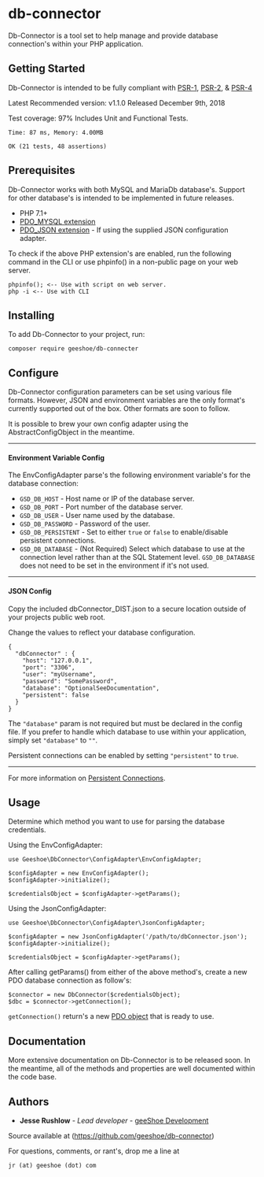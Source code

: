 # db-connector
Db-Connector is a tool set to help manage and provide database connection's 
within your PHP application.

## Getting Started

Db-Connector is intended to be fully compliant with 
[PSR-1](https://www.php-fig.org/psr/psr-1/),
[PSR-2](https://www.php-fig.org/psr/psr-2/),
 & [PSR-4](https://www.php-fig.org/psr/psr-4/)
 
 Latest Recommended version: v1.1.0 Released December 9th, 2018
 
 Test coverage: 97% Includes Unit and Functional Tests.
 ```
 Time: 87 ms, Memory: 4.00MB
 
 OK (21 tests, 48 assertions)
 ```


## Prerequisites

Db-Connector works with both MySQL and MariaDb database's. Support for other
database's is intended to be implemented in future releases.

* PHP 7.1+
* [PDO_MYSQL extension](http://php.net/manual/en/ref.pdo-mysql.php)
* [PDO_JSON extension](http://php.net/manual/en/book.json.php) - If using the
supplied JSON configuration adapter.

To check if the above PHP extension's are enabled, run the following command in
the CLI or use phpinfo() in a non-public page on your web server.

```
phpinfo(); <-- Use with script on web server.
php -i <-- Use with CLI
```

## Installing

To add Db-Connector to your project, run:

```
composer require geeshoe/db-connecter
```

## Configure

Db-Connector configuration parameters can be set using various file formats.
However, JSON and environment variables are the only format's currently
supported out of the box. Other formats are soon to follow.

It is possible to brew your own config adapter using the AbstractConfigObject in
the meantime.

---
#### Environment Variable Config

The EnvConfigAdapter parse's the following environment variable's for the database
connection:

- `GSD_DB_HOST` - Host name or IP of the database server.
- `GSD_DB_PORT` - Port number of the database server.
- `GSD_DB_USER` - User name used by the database.
- `GSD_DB_PASSWORD` - Password of the user.
- `GSD_DB_PERSISTENT` - Set to either `true` or `false` to enable/disable
persistent connections.
- `GSD_DB_DATABASE` - (Not Required) Select which database to use at the
 connection level rather than at the SQL Statement level. `GSD_DB_DATABASE` does
 not need to be set in the environment if it's not used.

---

#### JSON Config
Copy the included dbConnector_DIST.json to a secure location outside of your
projects public web root. 
 
Change the values to reflect your database configuration.

```
{
  "dbConnector" : {
    "host": "127.0.0.1",
    "port": "3306",
    "user": "myUsername",
    "password": "SomePassword",
    "database": "OptionalSeeDocumentation",
    "persistent": false
  }
}
```
The ```"database"``` param is not required but must be declared in the config
file. If you prefer to handle which database to use within your application, 
simply set ```"database"``` to ```""```.

Persistent connections can be enabled by setting ```"persistent"``` to
```true```.

---

For more information on [Persistent Connections](http://php.net/manual/en/pdo.connections.php).

## Usage

Determine which method you want to use for parsing the database credentials.

Using the EnvConfigAdapter:
```
use Geeshoe\DbConnector\ConfigAdapter\EnvConfigAdapter;

$configAdapter = new EnvConfigAdapter();
$configAdapter->initialize();

$credentialsObject = $configAdapter->getParams();
```

Using the JsonConfigAdapter:
```
use Geeshoe\DbConnector\ConfigAdapter\JsonConfigAdapter;

$configAdapter = new JsonConfigAdapter('/path/to/dbConnector.json');
$configAdapter->initialize();

$credentialsObject = $configAdapter->getParams();
```

After calling getParams() from either of the above method's, create a new PDO
database connection as follow's:
```
$connector = new DbConnector($credentialsObject);
$dbc = $connector->getConnection();
```

`getConnection()` return's a new [PDO object](http://php.net/manual/en/book.pdo.php) that is ready to use. 

## Documentation

More extensive documentation on Db-Connector is to be released soon. In the
meantime, all of the methods and properties are well documented within the
code base.

## Authors

* **Jesse Rushlow** - *Lead developer* - [geeShoe Development](http://geeshoe.com)

Source available at (https://github.com/geeshoe/db-connector)

For questions, comments, or rant's, drop me a line at 
```
jr (at) geeshoe (dot) com
```